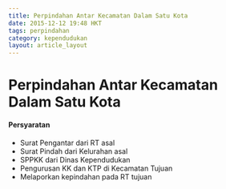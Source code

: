 ```yaml
---
title: Perpindahan Antar Kecamatan Dalam Satu Kota
date: 2015-12-12 19:48 HKT
tags: perpindahan
category: kependudukan
layout: article_layout
---
```

# Perpindahan Antar Kecamatan Dalam Satu Kota

#### Persyaratan
- Surat Pengantar dari RT asal
- Surat Pindah dari Kelurahan asal
- SPPKK dari Dinas Kependudukan
- Pengurusan KK dan KTP di Kecamatan Tujuan
- Melaporkan kepindahan pada RT tujuan

